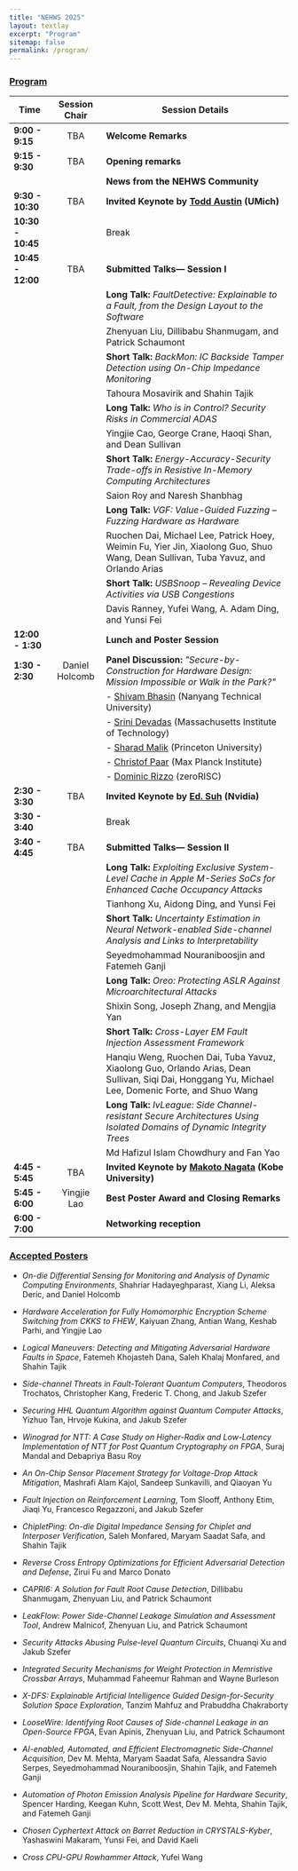 ```yaml
---
title: "NEHWS 2025"
layout: textlay
excerpt: "Program"
sitemap: false
permalink: /program/
---
```


<style>
  #textid table th:nth-child(1),
  #textid table td:nth-child(1) {
    width: 10%;
    white-space: nowrap;
  }

  #textid table th:nth-child(2),
  #textid table td:nth-child(2) {
    width: 15%;
  }

  #textid table th:nth-child(3),
  #textid table td:nth-child(3) {
    width: 75%;
  }
</style>

### **[Program](/images/NEHWS_25_Program_01.pdf)** ###

| Time                      | Session Chair          | Session Details                                                                                             |
| ------------------------- | :--------------------: | ----------------------------------------------------------------------------------------------------------- |
| **9:00 - 9:15**           | TBA                    | **Welcome Remarks**                                                                                         |
| **9:15 - 9:30**           | TBA                    | **Opening remarks**                                                                                         |
|                           |                        | **News from the NEHWS Community**                                                                           |
| **9:30 - 10:30**          | TBA                    | **Invited Keynote by [Todd Austin](/speakers#todd-austin) (UMich)**                                                                  |
| **10:30 - 10:45**         |                        | Break                                                                                                       |
| **10:45 - 12:00**         | TBA                    | **Submitted Talks— Session I**                                                                              |
|                           |                        | **Long Talk:** *FaultDetective: Explainable to a Fault, from the Design Layout to the Software*             |
|                           |                        | Zhenyuan Liu, Dillibabu Shanmugam, and Patrick Schaumont                                                    |
|                           |                        | **Short Talk:** *BackMon: IC Backside Tamper Detection using On-Chip Impedance Monitoring*                  |
|                           |                        | Tahoura Mosavirik and Shahin Tajik                                                                          |
|                           |                        | **Long Talk:** *Who is in Control? Security Risks in Commercial ADAS*                                       |
|                           |                        | Yingjie Cao, George Crane, Haoqi Shan, and Dean Sullivan                                                    |
|                           |                        | **Short Talk:** *Energy-Accuracy-Security Trade-offs in Resistive In-Memory Computing Architectures*        |
|                           |                        | Saion Roy and Naresh Shanbhag                                                                               |
|                           |                        | **Long Talk:** *VGF: Value-Guided Fuzzing – Fuzzing Hardware as Hardware*                                   |
|                           |                        | Ruochen Dai, Michael Lee, Patrick Hoey, Weimin Fu, Yier Jin, Xiaolong Guo, Shuo Wang, Dean Sullivan, Tuba Yavuz, and Orlando Arias |
|                           |                        | **Short Talk:** *USBSnoop – Revealing Device Activities via USB Congestions*                                |
|                           |                        | Davis Ranney, Yufei Wang, A. Adam Ding, and Yunsi Fei                                                        |
| **12:00 - 1:30**          |                        | **Lunch and Poster Session**                                                                                |
| **1:30 - 2:30**           | Daniel Holcomb         | **Panel Discussion:** *"Secure-by-Construction for Hardware Design: Mission Impossible or Walk in the Park?"* |
|                           |                        | - [Shivam Bhasin](/speakers#shivam-bhasim) (Nanyang Technical University)                                                              |
|                           |                        | - [Srini Devadas](/speakers#srini-devadas) (Massachusetts Institute of Technology)                                                     |
|                           |                        | - [Sharad Malik](/speakers#sharad-malik) (Princeton University)                                                                       |
|                           |                        | - [Christof Paar](/speakers#chris-paar) (Max Planck Institute)                                                                      |
|                           |                        | - [Dominic Rizzo](/speakers#dom-rizzo) (zeroRISC)                                                                                  |
| **2:30 - 3:30**           | TBA                    | **Invited Keynote by [Ed. Suh](/speakers#ed-suh) (Nvidia)**                                                                     |
| **3:30 - 3:40**           |                        | Break                                                                                                       |
| **3:40 - 4:45**           | TBA                    | **Submitted Talks— Session II**                                                                             |
|                           |                        | **Long Talk:** *Exploiting Exclusive System-Level Cache in Apple M-Series SoCs for Enhanced Cache Occupancy Attacks* |
|                           |                        | Tianhong Xu, Aidong Ding, and Yunsi Fei                                                                     |
|                           |                        | **Short Talk:** *Uncertainty Estimation in Neural Network-enabled Side-channel Analysis and Links to Interpretability* |
|                           |                        | Seyedmohammad Nouraniboosjin and Fatemeh Ganji                                                           |
|                           |                        | **Long Talk:** *Oreo: Protecting ASLR Against Microarchitectural Attacks*                                 |
|                           |                        | Shixin Song, Joseph Zhang, and Mengjia Yan                                                                 |
|                           |                        | **Short Talk:** *Cross-Layer EM Fault Injection Assessment Framework*                                       |
|                           |                        | Hanqiu Weng, Ruochen Dai, Tuba Yavuz, Xiaolong Guo, Orlando Arias, Dean Sullivan, Siqi Dai, Honggang Yu, Michael Lee, Domenic Forte, and Shuo Wang |
|                           |                        | **Long Talk:** *IvLeague: Side Channel-resistant Secure Architectures Using Isolated Domains of Dynamic Integrity Trees* |
|                           |                        | Md Hafizul Islam Chowdhury and Fan Yao                                                                       |
| **4:45 - 5:45**           | TBA                    | **Invited Keynote by [Makoto Nagata](/speakers#makoto-nagata) (Kobe University)**                                                      |
| **5:45 - 6:00**           | Yingjie Lao            | **Best Poster Award and Closing Remarks**                                                                   |
| **6:00 - 7:00**           |                        | **Networking reception**                                                                                    |

### **[Accepted Posters](/images/Accepted-Posters.pdf)** ###

- *On-die Differential Sensing for Monitoring and Analysis of Dynamic Computing Environments*, Shahriar Hadayeghparast, Xiang Li, Aleksa Deric, and Daniel Holcomb

- *Hardware Acceleration for Fully Homomorphic Encryption Scheme Switching from CKKS to FHEW*, Kaiyuan Zhang, Antian Wang, Keshab Parhi, and Yingjie Lao

- *Logical Maneuvers: Detecting and Mitigating Adversarial Hardware Faults in Space*, Fatemeh Khojasteh Dana, Saleh Khalaj Monfared, and Shahin Tajik

- *Side-channel Threats in Fault-Tolerant Quantum Computers*, Theodoros Trochatos, Christopher Kang, Frederic T. Chong, and Jakub Szefer

- *Securing HHL Quantum Algorithm against Quantum Computer Attacks*, Yizhuo Tan, Hrvoje Kukina, and Jakub Szefer

- *Winograd for NTT: A Case Study on Higher-Radix and Low-Latency Implementation of NTT for Post Quantum Cryptography on FPGA*, Suraj Mandal and Debapriya Basu Roy

- *An On-Chip Sensor Placement Strategy for Voltage-Drop Attack Mitigation*, Mashrafi Alam Kajol, Sandeep Sunkavilli, and Qiaoyan Yu

- *Fault Injection on Reinforcement Learning*, Tom Slooff, Anthony Etim, Jiaqi Yu, Francesco Regazzoni, and Jakub Szefer

- *ChipletPing: On-die Digital Impedance Sensing for Chiplet and Interposer Verification*, Saleh Monfared, Maryam Saadat Safa, and Shahin Tajik

- *Reverse Cross Entropy Optimizations for Efficient Adversarial Detection and Defense*, Zirui Fu and Marco Donato

- *CAPRI6: A Solution for Fault Root Cause Detection*, Dillibabu Shanmugam, Zhenyuan Liu, and Patrick Schaumont

- *LeakFlow: Power Side-Channel Leakage Simulation and Assessment Tool*, Andrew Malnicof, Zhenyuan Liu, and Patrick Schaumont

- *Security Attacks Abusing Pulse-level Quantum Circuits*, Chuanqi Xu and Jakub Szefer

- *Integrated Security Mechanisms for Weight Protection in Memristive Crossbar Arrays*, Muhammad Faheemur Rahman and Wayne Burleson

- *X-DFS: Explainable Artificial Intelligence Guided Design-for-Security Solution Space Exploration*, Tanzim Mahfuz and Prabuddha Chakraborty

- *LooseWire: Identifying Root Causes of Side-channel Leakage in an Open-Source FPGA*, Evan Apinis, Zhenyuan Liu, and Patrick Schaumont

- *AI-enabled, Automated, and Efficient Electromagnetic Side-Channel Acquisition*, Dev M. Mehta, Maryam Saadat Safa, Alessandra Savio Serpes, Seyedmohammad Nouraniboosjin, Shahin Tajik, and Fatemeh Ganji

- *Automation of Photon Emission Analysis Pipeline for Hardware Security*, Spencer Harding, Keegan Kuhn, Scott West, Dev M. Mehta, Shahin Tajik, and Fatemeh Ganji

- *Chosen Cyphertext Attack on Barret Reduction in CRYSTALS-Kyber*, Yashaswini Makaram, Yunsi Fei, and David Kaeli

- *Cross CPU-GPU Rowhammer Attack*, Yufei Wang